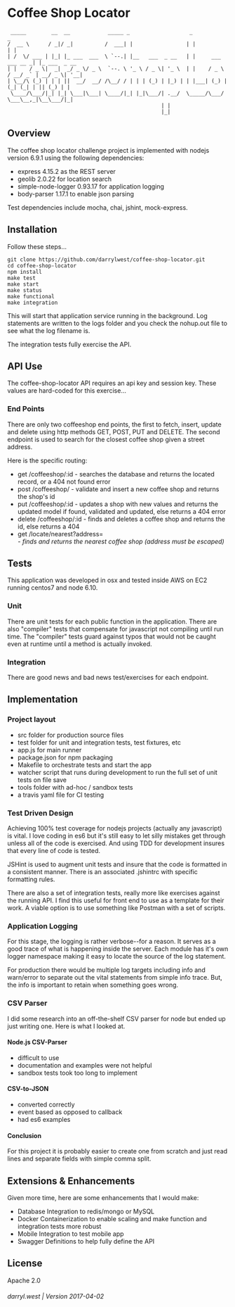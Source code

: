 # Coffee Shop Locator

```
 _____        __  __            _____ _                   _                     _
/  __ \      / _|/ _|          /  ___| |                 | |                   | |            
| /  \/ ___ | |_| |_ ___  ___  \ `--.| |__   ___  _ __   | |     ___   ___ __ _| |_ ___  _ __ 
| |    / _ \|  _|  _/ _ \/ _ \  `--. \ '_ \ / _ \| '_ \  | |    / _ \ / __/ _` | __/ _ \| '__|
| \__/\ (_) | | | ||  __/  __/ /\__/ / | | | (_) | |_) | | |___| (_) | (_| (_| | || (_) | |   
 \____/\___/|_| |_| \___|\___| \____/|_| |_|\___/| .__/  \_____/\___/ \___\__,_|\__\___/|_|   
                                                 | |                                          
                                                 |_|                                          
```

## Overview

The coffee shop locator challenge project is implemented with nodejs version 6.9.1 using the following dependencies:

* express 4.15.2 as the REST server
* geolib 2.0.22 for location search
* simple-node-logger 0.93.17 for application logging
* body-parser 1.17.1 to enable json parsing

Test dependencies include mocha, chai, jshint, mock-express.

## Installation

Follow these steps...

```
git clone https://github.com/darrylwest/coffee-shop-locator.git
cd coffee-shop-locator
npm install
make test
make start
make status
make functional
make integration
```

This will start that application service running in the background.  Log statements are written to the logs folder and you check the nohup.out file to see what the log filename is.

The integration tests fully exercise the API. 

## API Use

The coffee-shop-locator API requires an api key and session key.  These values are hard-coded for this exercise...

### End Points

There are only two coffeeshop end points, the first to fetch, insert, update and delete using http methods GET, POST, PUT and DELETE.  The second endpoint is used to search for the closest coffee shop given a street address.

Here is the specific routing:

* get /coffeeshop/:id - searches the database and returns the located record, or a 404 not found error
* post /coffeeshop/ - validate and insert a new coffee shop and returns the shop's id
* put /coffeeshop/:id - updates a shop with new values and returns the updated model if found, validated and updated, else returns a 404 error
* delete /coffeeshop/:id - finds and deletes a coffee shop and returns the id, else returns a 404
* get /locate/nearest?address=<address> - finds and returns the nearest coffee shop (address must be escaped)

## Tests

This application was developed in osx and tested inside AWS on EC2 running centos7 and node 6.10.

### Unit

There are unit tests for each public function in the application.  There are also "compiler" tests that compensate for javascript not compiling until run time.  The "compiler" tests guard against typos that would not be caught even at runtime until a method is actually invoked.

### Integration

There are good news and bad news test/exercises for each endpoint.

## Implementation

### Project layout

* src folder for production source files
* test folder for unit and integration tests, test fixtures, etc
* app.js for main runner
* package.json for npm packaging
* Makefile to orchestrate tests and start the app
* watcher script that runs during development to run the full set of unit tests on file save
* tools folder with ad-hoc / sandbox tests
* a travis yaml file for CI testing

### Test Driven Design

Achieving 100% test coverage for nodejs projects (actually any javascript) is vital.  I love coding in es6 but it's still easy to let silly mistakes get through unless all of the code is exercised.  And using TDD for development insures that every line of code is tested.

JSHint is used to augment unit tests and insure that the code is formatted in a consistent manner.  There is an associated .jshintrc with specific formatting rules.

There are also a set of integration tests, really more like exercises against the running API.  I find this useful for front end to use as a template for their work.  A viable option is to use something like Postman with a set of scripts.
  
### Application Logging

For this stage, the logging is rather verbose--for a reason.  It serves as a good trace of what is happening inside the server.  Each module has it's own logger namespace making it easy to locate the source of the log statement.

For production there would be multiple log targets including info and warn/error to separate out the vital statements from simple info trace.  But, the info is important to retain when something goes wrong.

### CSV Parser

I did some research into an off-the-shelf CSV parser for node but ended up just writing one.  Here is what I looked at.

#### Node.js CSV-Parser

* difficult to use
* documentation and examples were not helpful
* sandbox tests took too long to implement

#### CSV-to-JSON

* converted correctly
* event based as opposed to callback
* had es6 examples

#### Conclusion 

For this project it is probably easier to create one from scratch and just read lines and separate fields with simple comma split.

## Extensions & Enhancements

Given more time, here are some enhancements that I would make:

* Database Integration to redis/mongo or MySQL
* Docker Containerization to enable scaling and make function and integration tests more robust
* Mobile Integration to test mobile app
* Swagger Definitions to help fully define the API

## License

Apache 2.0

###### darryl.west | Version 2017-04-02
